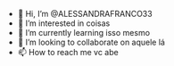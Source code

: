 - 👋 Hi, I’m @ALESSANDRAFRANCO33
- 👀 I’m interested in coisas
- 🌱 I’m currently learning isso mesmo
- 💞️ I’m looking to collaborate on aquele lá
- 📫 How to reach me vc abe

<!---
ALESSANDRAFRANCO33/ALESSANDRAFRANCO33 is a ✨ special ✨ repository because its `README.md` (this file) appears on your GitHub profile.
You can click the Preview link to take a look at your changes.
--->
